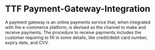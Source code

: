 # TTF Payment-Gateway-Integration
A payment gateway is an online payments service that, when integrated with the e-commerce platform, is devised as the channel to make and receive payments. The procedure to receive payments includes the customer requiring to fill in some details, like credit/debit card number, expiry date, and CVV.
